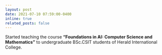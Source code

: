 ```yaml
---
layout: post
date: 2021-07-10 07:59:00-0400
inline: true
related_posts: false
---
```


Started teaching the course **“Foundations in AI: Computer Science and Mathematics”** to undergraduate BSc.CSIT students of Herald International College.